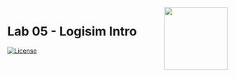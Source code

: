 <img src="https://raw.githubusercontent.com/cc3-an-ug/logo/main/logo.png" width="145px" align="right" />

# Lab 05 - Logisim Intro

[![License](https://img.shields.io/github/license/cc3-an-ug/lab05-logisim)](https://github.com/cc3-an-ug/lab05-logisim/blob/main/LICENSE)
